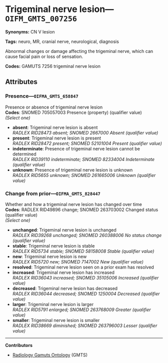 # Trigeminal nerve lesion—`OIFM_GMTS_007256`

**Synonyms:** CN V lesion

**Tags:** neuro, MR, cranial nerve, neurological, diagnosis

Abnormal changes or damage affecting the trigeminal nerve, which can cause facial pain or loss of sensation.

**Codes:** GAMUTS 7256 trigeminal nerve lesion

## Attributes

### Presence—`OIFMA_GMTS_658847`

Presence or absence of trigeminal nerve lesion  
**Codes**: SNOMED 705057003 Presence (property) (qualifier value)  
*(Select one)*

- **absent**: Trigeminal nerve lesion is absent  
_RADLEX RID28473 absent; SNOMED 2667000 Absent (qualifier value)_
- **present**: Trigeminal nerve lesion is present  
_RADLEX RID28472 present; SNOMED 52101004 Present (qualifier value)_
- **indeterminate**: Presence of trigeminal nerve lesion cannot be determined  
_RADLEX RID39110 indeterminate; SNOMED 82334004 Indeterminate (qualifier value)_
- **unknown**: Presence of trigeminal nerve lesion is unknown  
_RADLEX RID5655 unknown; SNOMED 261665006 Unknown (qualifier value)_

### Change from prior—`OIFMA_GMTS_828447`

Whether and how a trigeminal nerve lesion has changed over time  
**Codes**: RADLEX RID49896 change; SNOMED 263703002 Changed status (qualifier value)  
*(Select one)*

- **unchanged**: Trigeminal nerve lesion is unchanged  
_RADLEX RID39268 unchanged; SNOMED 260388006 No status change (qualifier value)_
- **stable**: Trigeminal nerve lesion is stable  
_RADLEX RID5734 stable; SNOMED 58158008 Stable (qualifier value)_
- **new**: Trigeminal nerve lesion is new  
_RADLEX RID5720 new; SNOMED 7147002 New (qualifier value)_
- **resolved**: Trigeminal nerve lesion seen on a prior exam has resolved  
- **increased**: Trigeminal nerve lesion has increased  
_RADLEX RID36043 increased; SNOMED 35105006 Increased (qualifier value)_
- **decreased**: Trigeminal nerve lesion has decreased  
_RADLEX RID36044 decreased; SNOMED 1250004 Decreased (qualifier value)_
- **larger**: Trigeminal nerve lesion is larger  
_RADLEX RID5791 enlarged; SNOMED 263768009 Greater (qualifier value)_
- **smaller**: Trigeminal nerve lesion is smaller  
_RADLEX RID38669 diminished; SNOMED 263796003 Lesser (qualifier value)_

---

**Contributors**

- [Radiology Gamuts Ontology](https://gamuts.net/) (GMTS)